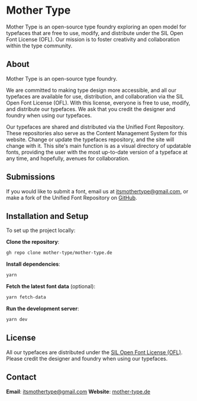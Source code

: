 
# Mother Type

 Mother Type is an open-source type foundry exploring an open model for typefaces that are free to use, modify, and distribute under the SIL Open Font License (OFL). Our mission is to foster creativity and collaboration within the type community.

## About

Mother Type is an open-source type foundry.

We are committed to making type design more accessible, and all our typefaces are available for use, distribution, and collaboration via the SIL Open Font License (OFL). With this license, everyone is free to use, modify, and distribute our typefaces. We ask that you credit the designer and foundry when using our typefaces.

Our typefaces are shared and distributed via the Unified Font Repository. These repositories also serve as the Content Management System for this website. Change or update the typefaces repository, and the site will change with it. This site's main function is as a visual directory of updatable fonts, providing the user with the most up-to-date version of a typeface at any time, and hopefully, avenues for collaboration.

## Submissions

If you would like to submit a font, email us at [itsmothertype@gmail.com](mailto:itsmothertype@gmail.com), or make a fork of the Unified Font Repository on [GitHub](https://github.com/mother-type).

## Installation and Setup

To set up the project locally:

**Clone the repository**:
   ```bash
   gh repo clone mother-type/mother-type.de
   ```

**Install dependencies**:
   ```bash
   yarn
   ```

**Fetch the latest font data** (optional):
   ```bash
   yarn fetch-data
   ```

 **Run the development server**:
   ```bash
   yarn dev
   ```


## License

All our typefaces are distributed under the [SIL Open Font License (OFL)](https://scripts.sil.org/OFL). Please credit the designer and foundry when using our typefaces.

## Contact

**Email**: [itsmothertype@gmail.com](mailto:itsmothertype@gmail.com)
**Website**: [mother-type.de](https://mother-type.de)


